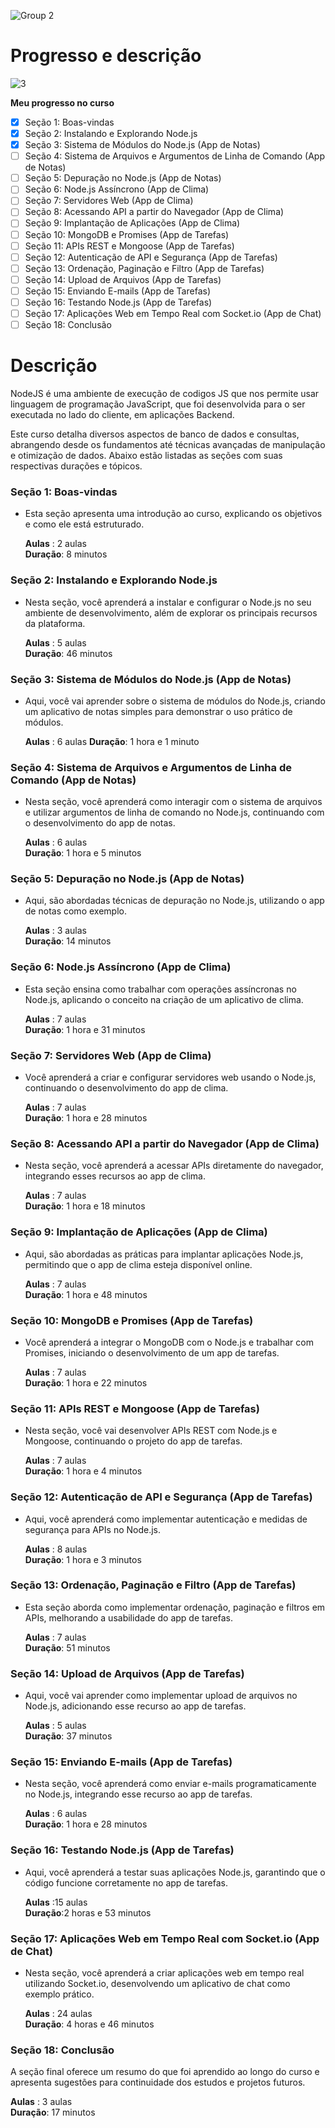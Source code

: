 ![Group 2](https://github.com/user-attachments/assets/6e4a3d91-9c0c-4985-a8d6-a35c4834663c)

# Progresso e descrição

![3](https://github.com/user-attachments/assets/c5176a77-5594-4c34-b7a8-24f14cd1ff5f)

**Meu progresso no curso**

- [x] Seção 1: Boas-vindas
- [x] Seção 2: Instalando e Explorando Node.js
- [x] Seção 3: Sistema de Módulos do Node.js (App de Notas)
- [ ] Seção 4: Sistema de Arquivos e Argumentos de Linha de Comando (App de Notas)
- [ ] Seção 5: Depuração no Node.js (App de Notas)
- [ ] Seção 6: Node.js Assíncrono (App de Clima)
- [ ] Seção 7: Servidores Web (App de Clima)
- [ ] Seção 8: Acessando API a partir do Navegador (App de Clima)
- [ ] Seção 9: Implantação de Aplicações (App de Clima)
- [ ] Seção 10: MongoDB e Promises (App de Tarefas)
- [ ] Seção 11: APIs REST e Mongoose (App de Tarefas)
- [ ] Seção 12: Autenticação de API e Segurança (App de Tarefas)
- [ ] Seção 13: Ordenação, Paginação e Filtro (App de Tarefas)
- [ ] Seção 14: Upload de Arquivos (App de Tarefas)
- [ ] Seção 15: Enviando E-mails (App de Tarefas)
- [ ] Seção 16: Testando Node.js (App de Tarefas)
- [ ] Seção 17: Aplicações Web em Tempo Real com Socket.io (App de Chat)
- [ ] Seção 18: Conclusão

# Descrição

NodeJS é uma ambiente de execução de codigos JS que nos permite usar linguagem de programação JavaScript,
que foi desenvolvida para o ser executada no lado do cliente, em aplicações Backend.

Este curso detalha diversos aspectos de banco de dados e consultas, abrangendo desde os fundamentos até técnicas avançadas de manipulação e otimização de dados. Abaixo estão listadas as seções com suas respectivas durações e tópicos.

### Seção 1: Boas-vindas

- Esta seção apresenta uma introdução ao curso, explicando os objetivos e como ele está estruturado.

  **Aulas** : 2 aulas  
  **Duração**: 8 minutos

### Seção 2: Instalando e Explorando Node.js

- Nesta seção, você aprenderá a instalar e configurar o Node.js no seu ambiente de desenvolvimento, além de explorar os principais recursos da plataforma.

  **Aulas** : 5 aulas  
   **Duração**: 46 minutos

### Seção 3: Sistema de Módulos do Node.js (App de Notas)

- Aqui, você vai aprender sobre o sistema de módulos do Node.js, criando um aplicativo de notas simples para demonstrar o uso prático de módulos.

  **Aulas** : 6 aulas
  **Duração**: 1 hora e 1 minuto

### Seção 4: Sistema de Arquivos e Argumentos de Linha de Comando (App de Notas)

- Nesta seção, você aprenderá como interagir com o sistema de arquivos e utilizar argumentos de linha de comando no Node.js, continuando com o desenvolvimento do app de notas.

  **Aulas** : 6 aulas  
   **Duração**: 1 hora e 5 minutos

### Seção 5: Depuração no Node.js (App de Notas)

- Aqui, são abordadas técnicas de depuração no Node.js, utilizando o app de notas como exemplo.

  **Aulas** : 3 aulas  
   **Duração**: 14 minutos

### Seção 6: Node.js Assíncrono (App de Clima)

- Esta seção ensina como trabalhar com operações assíncronas no Node.js, aplicando o conceito na criação de um aplicativo de clima.

  **Aulas** : 7 aulas  
   **Duração**: 1 hora e 31 minutos

### Seção 7: Servidores Web (App de Clima)

- Você aprenderá a criar e configurar servidores web usando o Node.js, continuando o desenvolvimento do app de clima.

  **Aulas** : 7 aulas  
   **Duração**: 1 hora e 28 minutos

### Seção 8: Acessando API a partir do Navegador (App de Clima)

- Nesta seção, você aprenderá a acessar APIs diretamente do navegador, integrando esses recursos ao app de clima.

  **Aulas** : 7 aulas  
   **Duração**: 1 hora e 18 minutos

### Seção 9: Implantação de Aplicações (App de Clima)

- Aqui, são abordadas as práticas para implantar aplicações Node.js, permitindo que o app de clima esteja disponível online.

  **Aulas** : 7 aulas  
   **Duração**: 1 hora e 48 minutos

### Seção 10: MongoDB e Promises (App de Tarefas)

- Você aprenderá a integrar o MongoDB com o Node.js e trabalhar com Promises, iniciando o desenvolvimento de um app de tarefas.

  **Aulas** : 7 aulas  
   **Duração**: 1 hora e 22 minutos

### Seção 11: APIs REST e Mongoose (App de Tarefas)

- Nesta seção, você vai desenvolver APIs REST com Node.js e Mongoose, continuando o projeto do app de tarefas.

  **Aulas** : 7 aulas  
   **Duração**: 1 hora e 4 minutos

### Seção 12: Autenticação de API e Segurança (App de Tarefas)

- Aqui, você aprenderá como implementar autenticação e medidas de segurança para APIs no Node.js.

  **Aulas** : 8 aulas  
   **Duração**: 1 hora e 3 minutos

### Seção 13: Ordenação, Paginação e Filtro (App de Tarefas)

- Esta seção aborda como implementar ordenação, paginação e filtros em APIs, melhorando a usabilidade do app de tarefas.

  **Aulas** : 7 aulas  
   **Duração**: 51 minutos

### Seção 14: Upload de Arquivos (App de Tarefas)

- Aqui, você vai aprender como implementar upload de arquivos no Node.js, adicionando esse recurso ao app de tarefas.

  **Aulas** : 5 aulas  
   **Duração**: 37 minutos

### Seção 15: Enviando E-mails (App de Tarefas)

- Nesta seção, você aprenderá como enviar e-mails programaticamente no Node.js, integrando esse recurso ao app de tarefas.

  **Aulas** : 6 aulas  
   **Duração**: 1 hora e 28 minutos

### Seção 16: Testando Node.js (App de Tarefas)

- Aqui, você aprenderá a testar suas aplicações Node.js, garantindo que o código funcione corretamente no app de tarefas.

  **Aulas** :15 aulas  
   **Duração**:2 horas e 53 minutos

### Seção 17: Aplicações Web em Tempo Real com Socket.io (App de Chat)

- Nesta seção, você aprenderá a criar aplicações web em tempo real utilizando Socket.io, desenvolvendo um aplicativo de chat como exemplo prático.

  **Aulas** : 24 aulas  
   **Duração**: 4 horas e 46 minutos

### Seção 18: Conclusão

A seção final oferece um resumo do que foi aprendido ao longo do curso e apresenta sugestões para continuidade dos estudos e projetos futuros.

**Aulas** : 3 aulas  
 **Duração**: 17 minutos
